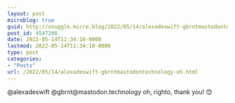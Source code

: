 ```yaml
---
layout: post
microblog: true
guid: http://snuggle.micro.blog/2022/05/14/alexadeswift-gbrntmastodontechnology-oh.html
post_id: 4547206
date: 2022-05-14T11:34:10-0000
lastmod: 2022-05-14T11:34:10-0000
type: post
categories:
- "Posts"
url: /2022/05/14/alexadeswift-gbrntmastodontechnology-oh.html
---
```

<p>@alexadeswift @gbrnt@mastodon.technology oh, righto, thank you! 😊</p>
